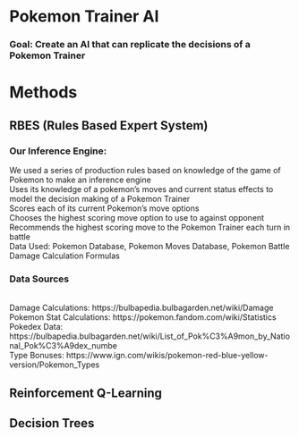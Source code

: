 # Pokemon Trainer AI

### Goal: Create an AI that can replicate the decisions of a Pokemon Trainer

# Methods

## RBES (Rules Based Expert System)

### Our Inference Engine:
We used a series of production rules based on knowledge of the game of Pokemon to make an inference engine
<br>
Uses its knowledge of a pokemon’s moves and current status effects to model the decision making of a Pokemon Trainer
<br>
Scores each of its current Pokemon’s move options
<br>
Chooses the highest scoring move option to use to against opponent
<br>
Recommends the highest scoring move to the Pokemon Trainer each turn in battle
<br>
Data Used: Pokemon Database, Pokemon Moves Database, Pokemon Battle Damage Calculation Formulas
<br>
### Data Sources
<br>
Damage Calculations: https://bulbapedia.bulbagarden.net/wiki/Damage
<br>
Pokemon Stat Calculations: https://pokemon.fandom.com/wiki/Statistics
<br>
Pokedex Data: https://bulbapedia.bulbagarden.net/wiki/List_of_Pok%C3%A9mon_by_National_Pok%C3%A9dex_numbe
<br>
Type Bonuses: https://www.ign.com/wikis/pokemon-red-blue-yellow-version/Pokemon_Types

## Reinforcement Q-Learning


## Decision Trees
